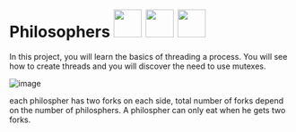 # Philosophers <img src="https://github.com/WebXoX/Philosophers/assets/97600250/d2bbfd84-8ed4-406c-87eb-78e8d6251c9a" style="width:50px; height:50px"> <img src="https://github.com/WebXoX/Philosophers/assets/97600250/3513d7f9-8838-4f6d-b894-02e1096d74a3" style="width:50px; height:50px"> <img src="https://github.com/WebXoX/Philosophers/assets/97600250/d4a445dd-814f-411d-b4a4-2b3938720cec" style="width:50px; height:50px">

 In this project, you will learn the basics of threading a process. 
 You will see how to create threads and you will discover the need to use mutexes.

![image](https://github.com/WebXoX/Philosophers/assets/97600250/105b07fb-7a16-4dfe-9639-98211bc04e71)

  each philospher has two forks on each side, total number of forks depend on the number of philosphers.
  A philospher can only eat when he gets two forks.
